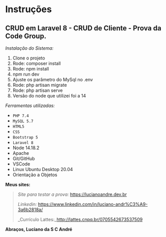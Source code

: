 # **Instruções**
## CRUD em Laravel 8 - CRUD de Cliente - Prova da Code Group.

_Instalação do Sistema:_

1. Clone o projeto
2. Rode: composer install
3. Rode: npm install
4. npm run dev
5. Ajuste os parâmetro do MySql no .env
6. Rode: php artisan migrate
7. Rode: php artisan serve
8. Versão do node que utilizei foi a 14

_Ferramentas utilizadas:_
- `PHP 7.4`
- `MySQL 5.7`
- `HTML5`
- `CSS`
- `Bootstrap 5`
- `Laravel 8`
- Node 14.18.2
- Apache
- Git/GitHub
- VSCode
- Linux Ubuntu Desktop 20.04
- Orientação a Objetos

**Meus sites:**
> _Site para testar a prova:_ https://lucianoandre.dev.br
>
> _Linkedin:_ https://www.linkedin.com/in/luciano-andr%C3%A9-3a6b2818a/
>
> _Currículo Lattes:_http://lattes.cnpq.br/0705542673537509

**Abraços, Luciano da S C André**
